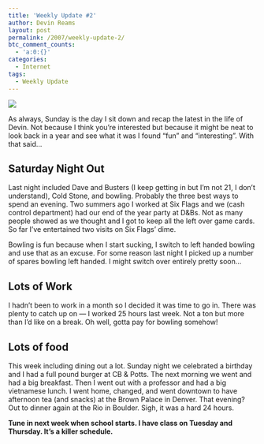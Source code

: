 ```yaml
---
title: 'Weekly Update #2'
author: Devin Reams
layout: post
permalink: /2007/weekly-update-2/
btc_comment_counts:
  - 'a:0:{}'
categories:
  - Internet
tags:
  - Weekly Update
---
```

<img src="https://devin.rea.ms/wp-content/uploads/2007/01/bowling.jpg" align="center" />

As always, Sunday is the day I sit down and recap the latest in the life of Devin. Not because I think you&#8217;re interested but because it might be neat to look back in a year and see what it was I found &#8220;fun&#8221; and &#8220;interesting&#8221;. With that said&#8230;

<!--more-->

## Saturday Night Out

Last night included Dave and Busters (I keep getting in but I&#8217;m not 21, I don&#8217;t understand), Cold Stone, and bowling. Probably the three best ways to spend an evening. Two summers ago I worked at Six Flags and we (cash control department) had our end of the year party at D&#038;Bs. Not as many people showed as we thought and I got to keep all the left over game cards. So far I&#8217;ve entertained two visits on Six Flags&#8217; dime.

Bowling is fun because when I start sucking, I switch to left handed bowling and use that as an excuse. For some reason last night I picked up a number of spares bowling left handed. I might switch over entirely pretty soon&#8230;

## Lots of Work

I hadn&#8217;t been to work in a month so I decided it was time to go in. There was plenty to catch up on &#8212; I worked 25 hours last week. Not a ton but more than I&#8217;d like on a break. Oh well, gotta pay for bowling somehow!

## Lots of food

This week including dining out a lot. Sunday night we celebrated a birthday and I had a full pound burger at CB &#038; Potts. The next morning we went and had a big breakfast. Then I went out with a professor and had a big vietnamese lunch. I went home, changed, and went downtown to have afternoon tea (and snacks) at the Brown Palace in Denver. That evening? Out to dinner again at the Rio in Boulder. Sigh, it was a hard 24 hours.

**Tune in next week when school starts. I have class on Tuesday and Thursday. It&#8217;s a killer schedule.**